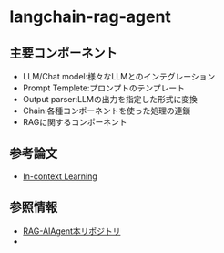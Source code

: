 # langchain-rag-agent



## 主要コンポーネント

- LLM/Chat model:様々なLLMとのインテグレーション
- Prompt Templete:プロンプトのテンプレート
- Output parser:LLMの出力を指定した形式に変換
- Chain:各種コンポーネントを使った処理の連鎖
- RAGに関するコンポーネント


## 参考論文
- [In-context Learning](https://arxiv.org/abs/2301.00234)

## 参照情報
- [RAG-AIAgent本リポジトリ](https://github.com/GenerativeAgents/agent-book)
- 